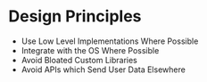 # Design Principles #

* Use Low Level Implementations Where Possible
* Integrate with the OS Where Possible
* Avoid Bloated Custom Libraries
* Avoid APIs which Send User Data Elsewhere